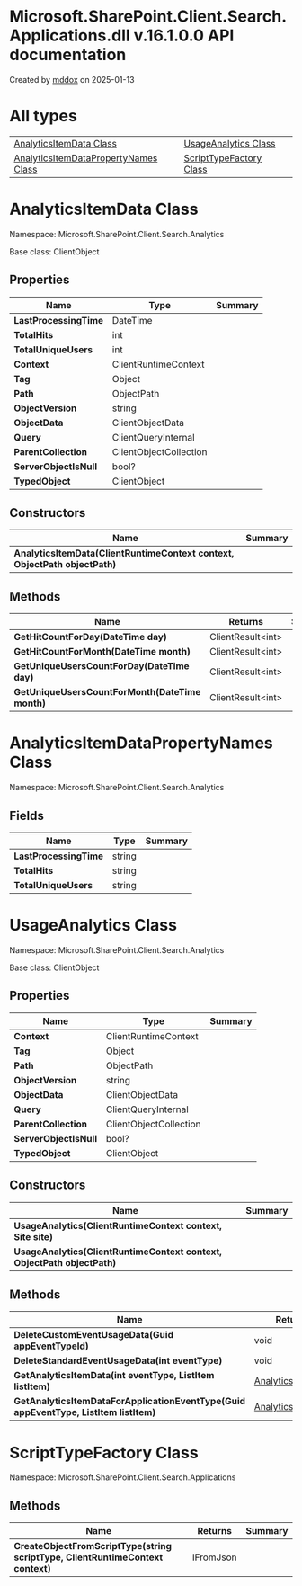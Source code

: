 # Microsoft.SharePoint.Client.Search.Applications.dll v.16.1.0.0 API documentation

Created by 
[mddox](https://github.com/loxsmoke/mddox) on 2025-01-13

# All types

|   |   |   |
|---|---|---|
| [AnalyticsItemData Class](#analyticsitemdata-class) | [UsageAnalytics Class](#usageanalytics-class) |   |
| [AnalyticsItemDataPropertyNames Class](#analyticsitemdatapropertynames-class) | [ScriptTypeFactory Class](#scripttypefactory-class) |   |
# AnalyticsItemData Class

Namespace: Microsoft.SharePoint.Client.Search.Analytics

Base class: ClientObject


## Properties

| Name | Type | Summary |
|---|---|---|
| **LastProcessingTime** | DateTime |  |
| **TotalHits** | int |  |
| **TotalUniqueUsers** | int |  |
| **Context** | ClientRuntimeContext |  |
| **Tag** | Object |  |
| **Path** | ObjectPath |  |
| **ObjectVersion** | string |  |
| **ObjectData** | ClientObjectData |  |
| **Query** | ClientQueryInternal |  |
| **ParentCollection** | ClientObjectCollection |  |
| **ServerObjectIsNull** | bool? |  |
| **TypedObject** | ClientObject |  |
## Constructors

| Name | Summary |
|---|---|
| **AnalyticsItemData(ClientRuntimeContext context, ObjectPath objectPath)** |  |
## Methods

| Name | Returns | Summary |
|---|---|---|
| **GetHitCountForDay(DateTime day)** | ClientResult\<int\> |  |
| **GetHitCountForMonth(DateTime month)** | ClientResult\<int\> |  |
| **GetUniqueUsersCountForDay(DateTime day)** | ClientResult\<int\> |  |
| **GetUniqueUsersCountForMonth(DateTime month)** | ClientResult\<int\> |  |
# AnalyticsItemDataPropertyNames Class

Namespace: Microsoft.SharePoint.Client.Search.Analytics


## Fields

| Name | Type | Summary |
|---|---|---|
| **LastProcessingTime** | string |  |
| **TotalHits** | string |  |
| **TotalUniqueUsers** | string |  |
# UsageAnalytics Class

Namespace: Microsoft.SharePoint.Client.Search.Analytics

Base class: ClientObject


## Properties

| Name | Type | Summary |
|---|---|---|
| **Context** | ClientRuntimeContext |  |
| **Tag** | Object |  |
| **Path** | ObjectPath |  |
| **ObjectVersion** | string |  |
| **ObjectData** | ClientObjectData |  |
| **Query** | ClientQueryInternal |  |
| **ParentCollection** | ClientObjectCollection |  |
| **ServerObjectIsNull** | bool? |  |
| **TypedObject** | ClientObject |  |
## Constructors

| Name | Summary |
|---|---|
| **UsageAnalytics(ClientRuntimeContext context, Site site)** |  |
| **UsageAnalytics(ClientRuntimeContext context, ObjectPath objectPath)** |  |
## Methods

| Name | Returns | Summary |
|---|---|---|
| **DeleteCustomEventUsageData(Guid appEventTypeId)** | void |  |
| **DeleteStandardEventUsageData(int eventType)** | void |  |
| **GetAnalyticsItemData(int eventType, ListItem listItem)** | [AnalyticsItemData](#analyticsitemdata-class) |  |
| **GetAnalyticsItemDataForApplicationEventType(Guid appEventType, ListItem listItem)** | [AnalyticsItemData](#analyticsitemdata-class) |  |
# ScriptTypeFactory Class

Namespace: Microsoft.SharePoint.Client.Search.Applications


## Methods

| Name | Returns | Summary |
|---|---|---|
| **CreateObjectFromScriptType(string scriptType, ClientRuntimeContext context)** | IFromJson |  |
